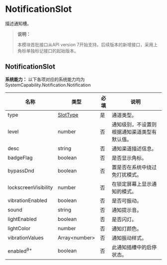 # NotificationSlot

描述通知槽。

> **说明：**
>
> 本模块首批接口从API version 7开始支持。后续版本的新增接口，采用上角标单独标记接口的起始版本。

## NotificationSlot

**系统能力：** 以下各项对应的系统能力均为SystemCapability.Notification.Notification

| 名称                 | 类型                  | 必填 | 说明                                       |
| -------------------- | --------------------- | --- | ------------------------------------------ |
| type                 | [SlotType](js-apis-notificationManager.md#slottype) | 是  | 通道类型。                                   |
| level                | number                | 否  | 通知级别，不设置则根据通知渠道类型有默认值。 |
| desc                 | string                | 否  | 通知渠道描述信息。                           |
| badgeFlag            | boolean               | 否  | 是否显示角标。                               |
| bypassDnd            | boolean               | 否  | 置是否在系统中绕过免打扰模式。               |
| lockscreenVisibility | number                | 否  | 在锁定屏幕上显示通知的模式。                 |
| vibrationEnabled     | boolean               | 否  | 是否可振动。                                 |
| sound                | string                | 否  | 通知提示音。                                 |
| lightEnabled         | boolean               | 否  | 是否闪灯。                                   |
| lightColor           | number                | 否  | 通知灯颜色。                                 |
| vibrationValues      | Array\<number\>       | 否  | 通知振动样式。                               |
| enabled<sup>9+</sup> | boolean               | 否  | 此通知插槽中的启停状态。                      |
